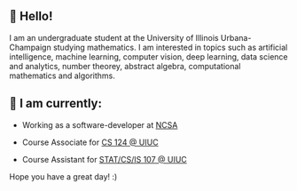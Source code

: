 ## :wave: Hello!

I am an undergraduate student at the University of Illinois Urbana-Champaign studying mathematics. I am interested in topics such as artificial intelligence, machine learning, computer vision, deep learning, data science and analytics, number theorey, abstract algebra, computational mathematics and algorithms. 

## 📝 I am currently: 

   - Working as a software-developer at [NCSA](https://www.ncsa.illinois.edu/) 
    
   - Course Associate for [CS 124 @ UIUC](https://www.cs124.org/)
    
   - Course Assistant for [STAT/CS/IS 107 @ UIUC](https://discovery.cs.illinois.edu/)

Hope you have a great day! :)
